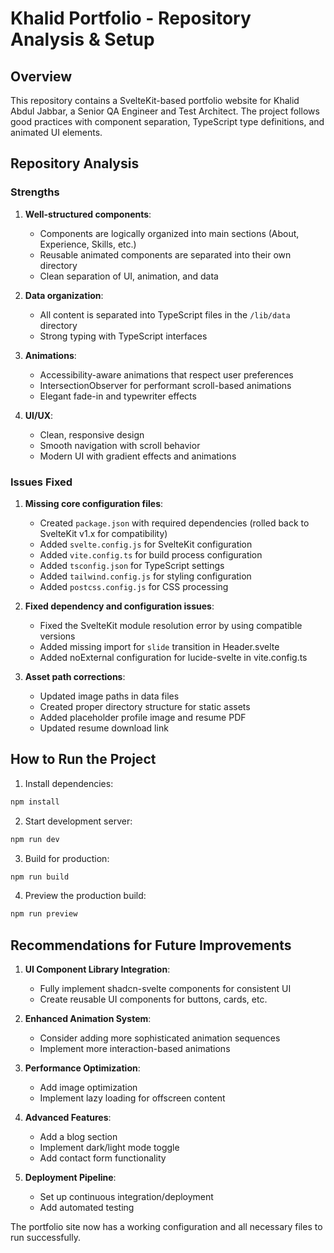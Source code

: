 # Khalid Portfolio - Repository Analysis & Setup

## Overview

This repository contains a SvelteKit-based portfolio website for Khalid Abdul Jabbar, a Senior QA Engineer and Test Architect. The project follows good practices with component separation, TypeScript type definitions, and animated UI elements.

## Repository Analysis

### Strengths

1. **Well-structured components**:
   - Components are logically organized into main sections (About, Experience, Skills, etc.)
   - Reusable animated components are separated into their own directory
   - Clean separation of UI, animation, and data

2. **Data organization**:
   - All content is separated into TypeScript files in the `/lib/data` directory
   - Strong typing with TypeScript interfaces

3. **Animations**:
   - Accessibility-aware animations that respect user preferences
   - IntersectionObserver for performant scroll-based animations
   - Elegant fade-in and typewriter effects

4. **UI/UX**:
   - Clean, responsive design
   - Smooth navigation with scroll behavior
   - Modern UI with gradient effects and animations

### Issues Fixed

1. **Missing core configuration files**:
   - Created `package.json` with required dependencies (rolled back to SvelteKit v1.x for compatibility)
   - Added `svelte.config.js` for SvelteKit configuration
   - Added `vite.config.ts` for build process configuration
   - Added `tsconfig.json` for TypeScript settings
   - Added `tailwind.config.js` for styling configuration
   - Added `postcss.config.js` for CSS processing

2. **Fixed dependency and configuration issues**:
   - Fixed the SvelteKit module resolution error by using compatible versions
   - Added missing import for `slide` transition in Header.svelte
   - Added noExternal configuration for lucide-svelte in vite.config.ts

3. **Asset path corrections**:
   - Updated image paths in data files
   - Created proper directory structure for static assets
   - Added placeholder profile image and resume PDF
   - Updated resume download link

## How to Run the Project

1. Install dependencies:
```bash
npm install
```

2. Start development server:
```bash
npm run dev
```

3. Build for production:
```bash
npm run build
```

4. Preview the production build:
```bash
npm run preview
```

## Recommendations for Future Improvements

1. **UI Component Library Integration**:
   - Fully implement shadcn-svelte components for consistent UI
   - Create reusable UI components for buttons, cards, etc.

2. **Enhanced Animation System**:
   - Consider adding more sophisticated animation sequences
   - Implement more interaction-based animations

3. **Performance Optimization**:
   - Add image optimization
   - Implement lazy loading for offscreen content

4. **Advanced Features**:
   - Add a blog section
   - Implement dark/light mode toggle
   - Add contact form functionality

5. **Deployment Pipeline**:
   - Set up continuous integration/deployment
   - Add automated testing

The portfolio site now has a working configuration and all necessary files to run successfully.